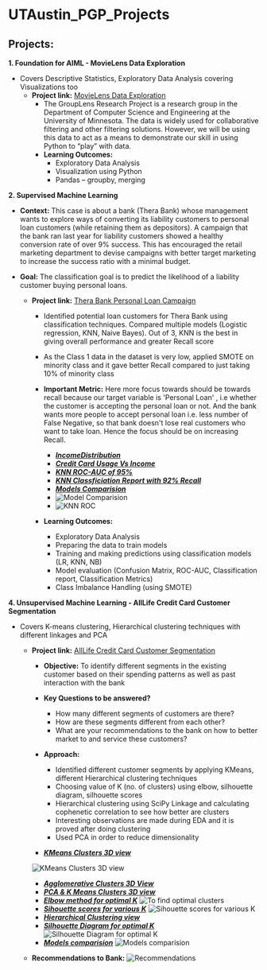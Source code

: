 # UTAustin_PGP_Projects

## Projects:
**1. Foundation for AIML - MovieLens Data Exploration**
   - Covers Descriptive Statistics, Exploratory Data Analysis covering Visualizations too
      - **Project link:** [MovieLens Data Exploration](https://github.com/professionalhima/UTAustin_PGP_Projects/blob/main/MovieLens%20Data%20Exploration/MovieLensProject1_Solutions_HimajaM.ipynb)
         - The GroupLens Research Project is a research group in the Department of Computer Science and Engineering at the University of Minnesota. The data is widely used for collaborative filtering and other filtering solutions. However, we will be using this data to act as a means to demonstrate our skill in using Python to “play” with data.
         - **Learning Outcomes:**
         	- Exploratory Data Analysis
         	- Visualization using Python
         	- Pandas – groupby, merging

**2. Supervised Machine Learning**
   - **Context:** This case is about a bank (Thera Bank) whose management wants to explore ways of converting its liability customers to personal loan customers (while retaining them as depositors). A campaign that the bank ran last year for liability customers showed a healthy conversion rate of over 9% success. This has encouraged the retail marketing department to devise campaigns with better target marketing to increase the success ratio with a minimal budget.
   - **Goal:** The classification goal is to predict the likelihood of a liability customer buying personal loans.

      - **Project link:** [Thera Bank Personal Loan Campaign](https://nbviewer.jupyter.org/github/sharmapratik88/AIML-Projects/blob/master/02_Supervised%20Machine%20Learning/02_Supervised%20Machine%20Learning.ipynb)
        - Identified potential loan customers for Thera Bank using classification techniques. Compared multiple models (Logistic regression, KNN, Naive Bayes). Out of 3, KNN is the best in giving overall performance and greater Recall score
        - As the Class 1 data in the dataset is very low, applied SMOTE on minority class and it gave better Recall compared to just taking 10% of minority class
        - **Important Metric:** Here more focus towards should be towards recall because our target variable is 'Personal Loan' , i.e whether the customer is accepting the personal loan or not. And the bank wants more people to accept personal loan i.e. less number of False Negative, so that bank doesn't lose real customers who want to take loan. Hence the focus should be on increasing Recall. 
        
            * ***[IncomeDistribution](https://github.com/professionalhima/UTAustin_PGP_Projects/blob/main/Supervised%20Learning%20-%20Personal%20Loan%20Campaign%20Modelling/IncomeDistribution.PNG)***
            * ***[Credit Card Usage Vs Income](https://github.com/professionalhima/UTAustin_PGP_Projects/blob/main/Supervised%20Learning%20-%20Personal%20Loan%20Campaign%20Modelling/CCAvgVsIncome.PNG)***
            * ***[KNN ROC-AUC of 95%](https://github.com/professionalhima/UTAustin_PGP_Projects/blob/main/Supervised%20Learning%20-%20Personal%20Loan%20Campaign%20Modelling/KNN_ROC_SMOTE.png)***
            * ***[KNN Classficiation Report with 92% Recall](https://github.com/professionalhima/UTAustin_PGP_Projects/blob/main/Supervised%20Learning%20-%20Personal%20Loan%20Campaign%20Modelling/KNN_ClassifReport.PNG)***
            * ***[Models Comparision](https://github.com/professionalhima/UTAustin_PGP_Projects/blob/main/Supervised%20Learning%20-%20Personal%20Loan%20Campaign%20Modelling/Model_comp.PNG)***
            * ![Model Comparision](https://github.com/professionalhima/UTAustin_PGP_Projects/blob/main/Supervised%20Learning%20-%20Personal%20Loan%20Campaign%20Modelling/Model_comp.PNG)
            * ![KNN ROC](https://github.com/professionalhima/UTAustin_PGP_Projects/blob/main/Supervised%20Learning%20-%20Personal%20Loan%20Campaign%20Modelling/KNN_ROC_SMOTE.png)
                
        -  **Learning Outcomes:**
            - Exploratory Data Analysis
            - Preparing the data to train models
            - Training and making predictions using classification models (LR, KNN, NB)
            - Model evaluation (Confusion Matrix, ROC-AUC, Classification report, Classification Metrics)
            - Class Imbalance Handling (using SMOTE)


**4. Unsupervised Machine Learning - AllLife Credit Card Customer Segmentation**
   - Covers K-means clustering, Hierarchical clustering techniques with different linkages and PCA
      - **Project link:** [AllLife Credit Card Customer Segmentation](https://nbviewer.jupyter.org/github/sharmapratik88/AIML-Projects/blob/master/04_Unsupervised%20Learning/04_Unsupervised%20Learning.ipynb)
         - **Objective:** To identify different segments in the existing customer based on their spending patterns as well as past interaction with the bank
         - **Key Questions to be answered?**
            - How many different segments of customers are there?
            - How are these segments different from each other?
            - What are your recommendations to the bank on how to better market to and service these customers?
         - **Approach:**
           - Identified different customer segments by applying KMeans, different Hierarchical clustering techniques
           - Choosing value of K (no. of clusters) using elbow, silhouette diagram, silhouette scores
           - Hierarchical clustering using SciPy Linkage and calculating cophenetic correlation to see how better are clusters
           - Interesting observations are made during EDA and it is proved after doing clustering
           - Used PCA in order to reduce dimensionality

         - ***[KMeans Clusters 3D view](https://github.com/professionalhima/UTAustin_PGP_Projects/blob/main/AllLife%20Credit%20Card%20Customer%20Segmentation/clusters_KMeans.PNG)***
         
        ![KMeans Clusters 3D view](https://github.com/professionalhima/UTAustin_PGP_Projects/blob/main/AllLife%20Credit%20Card%20Customer%20Segmentation/clusters_KMeans.PNG)
         - ***[Agglomerative Clusters 3D View](https://github.com/professionalhima/UTAustin_PGP_Projects/blob/main/AllLife%20Credit%20Card%20Customer%20Segmentation/Agglomerative_Clusets.PNG)***
         - ***[PCA & K Means Clusters 3D view](https://github.com/professionalhima/UTAustin_PGP_Projects/blob/main/AllLife%20Credit%20Card%20Customer%20Segmentation/PCA_KMeans.PNG)***
         - ***[Elbow method for optimal K](https://github.com/professionalhima/UTAustin_PGP_Projects/blob/main/AllLife%20Credit%20Card%20Customer%20Segmentation/elbow.PNG)***
        ![To find optimal clusters](https://github.com/professionalhima/UTAustin_PGP_Projects/blob/main/AllLife%20Credit%20Card%20Customer%20Segmentation/elbow.PNG)
         - ***[Sihouette scores for various K](https://github.com/professionalhima/UTAustin_PGP_Projects/blob/main/AllLife%20Credit%20Card%20Customer%20Segmentation/SillhouetteScores_multiple.PNG)***
        ![Sihouette scores for various K](https://github.com/professionalhima/UTAustin_PGP_Projects/blob/main/AllLife%20Credit%20Card%20Customer%20Segmentation/SillhouetteScores_multiple.PNG)
         - ***[Hierarchical Clustering view](https://github.com/professionalhima/UTAustin_PGP_Projects/blob/main/AllLife%20Credit%20Card%20Customer%20Segmentation/agg.PNG)***
         - ***[Silhouette Diagram for optimal K](https://github.com/professionalhima/UTAustin_PGP_Projects/blob/main/AllLife%20Credit%20Card%20Customer%20Segmentation/SillhouetteDiagram.PNG)***
        ![Silhouette Diagram for optimal K](https://github.com/professionalhima/UTAustin_PGP_Projects/blob/main/AllLife%20Credit%20Card%20Customer%20Segmentation/SillhouetteDiagram.PNG)
         - ***[Models comparision](https://github.com/professionalhima/UTAustin_PGP_Projects/blob/main/AllLife%20Credit%20Card%20Customer%20Segmentation/models.PNG)***
        ![Models comparision](https://github.com/professionalhima/UTAustin_PGP_Projects/blob/main/AllLife%20Credit%20Card%20Customer%20Segmentation/models.PNG)

      - **Recommendations to Bank:** 
      ![Recommendations](https://github.com/professionalhima/UTAustin_PGP_Projects/blob/main/AllLife%20Credit%20Card%20Customer%20Segmentation/recommendations.PNG)         

